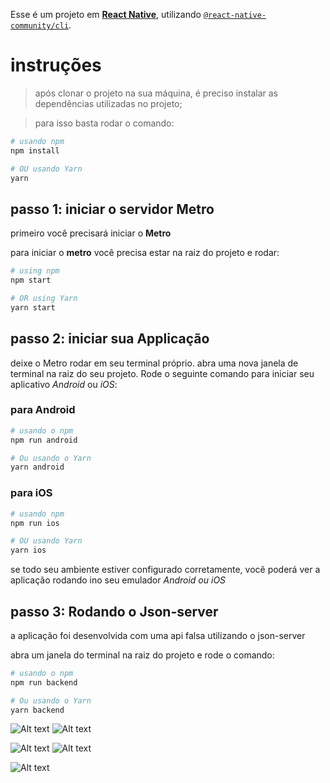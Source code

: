 Esse é um projeto em [**React Native**](https://reactnative.dev), utilizando [`@react-native-community/cli`](https://github.com/react-native-community/cli).

# instruções

>após clonar o projeto na sua máquina, é preciso instalar as dependências utilizadas no projeto;

>para isso basta rodar o comando:
```bash
# usando npm
npm install 

# OU usando Yarn
yarn 
```
## passo 1: iniciar o servidor Metro 

primeiro você precisará iniciar o **Metro**

para iniciar o **metro** você precisa estar na raiz do projeto e rodar:

```bash
# using npm
npm start

# OR using Yarn
yarn start
```

## passo 2: iniciar sua Applicação

deixe o Metro rodar em seu terminal próprio. abra uma nova janela de terminal na raiz do seu projeto. Rode o seguinte comando para iniciar seu aplicativo _Android_ ou _iOS_:

### para Android

```bash
# usando o npm
npm run android

# Ou usando o Yarn
yarn android
```

### para iOS

```bash
# usando npm
npm run ios

# OU usando Yarn
yarn ios
```

se todo seu ambiente estiver configurado corretamente, você poderá ver a aplicação rodando ino seu emulador _Android ou iOS_ 


## passo 3: Rodando o Json-server

a aplicação foi desenvolvida com uma api falsa utilizando o json-server

abra um janela do terminal na raiz do projeto e rode o comando:

```bash
# usando o npm
npm run backend

# Ou usando o Yarn
yarn backend
```
![Alt text](image.png) ![Alt text](image-5.png)

![Alt text](image-2.png) ![Alt text](image-3.png)

![Alt text](image-4.png)
